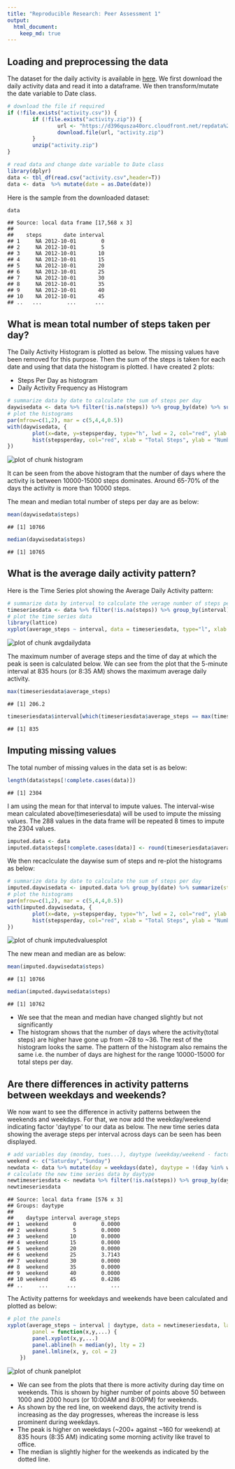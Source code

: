 ```yaml
---
title: "Reproducible Research: Peer Assessment 1"
output: 
  html_document:
    keep_md: true
---
```



## Loading and preprocessing the data
The dataset for the daily activity is available in [here](https://d396qusza40orc.cloudfront.net/repdata%2Fdata%2Factivity.zip).  We first download the daily activity data and read it into a dataframe.  We then transform/mutate the date variable to Date class. 

```r
# download the file if required
if (!file.exists("activity.csv")) {
        if (!file.exists("activity.zip")) {
                url <- "https://d396qusza40orc.cloudfront.net/repdata%2Fdata%2Factivity.zip"
                download.file(url, "activity.zip")
        }
        unzip("activity.zip")
}

# read data and change date variable to Date class
library(dplyr)
data <- tbl_df(read.csv("activity.csv",header=T))
data <- data  %>% mutate(date = as.Date(date))
```
  
Here is the sample from the downloaded dataset:

```r
data
```

```
## Source: local data frame [17,568 x 3]
## 
##    steps       date interval
## 1     NA 2012-10-01        0
## 2     NA 2012-10-01        5
## 3     NA 2012-10-01       10
## 4     NA 2012-10-01       15
## 5     NA 2012-10-01       20
## 6     NA 2012-10-01       25
## 7     NA 2012-10-01       30
## 8     NA 2012-10-01       35
## 9     NA 2012-10-01       40
## 10    NA 2012-10-01       45
## ..   ...        ...      ...
```

## What is mean total number of steps taken per day?
  
The Daily Activity Histogram is plotted as below.  The missing values have been removed for this purpose.  Then the sum of the steps is taken for each date and using that data the histogram is plotted.  I have created 2 plots:  
- Steps Per Day as histogram  
- Daily Activity Frequency as Histogram

```r
# summarize data by date to calculate the sum of steps per day
daywisedata <- data %>% filter(!is.na(steps)) %>% group_by(date) %>% summarize(stepsperday = sum(steps))
# plot the histograms
par(mfrow=c(1,2), mar = c(5,4,4,0.5))
with(daywisedata, {
        plot(x=date, y=stepsperday, type="h", lwd = 2, col="red", ylab = "Steps", xlab = "Date", main = "Steps Per Day")
        hist(stepsperday, col="red", xlab = "Total Steps", ylab = "Number Of Days", main = "Daily Activity Frequency")
})
```

![plot of chunk histogram](figure/histogram.png) 
  
It can be seen from the above histogram that the number of days where the activity is between 10000-15000 steps dominates.  Around 65-70% of the days the activity is more than 10000 steps.

The mean and median total number of steps per day are as below:

```r
mean(daywisedata$steps)
```

```
## [1] 10766
```

```r
median(daywisedata$steps)
```

```
## [1] 10765
```

## What is the average daily activity pattern?
Here is the Time Series plot showing the Average Daily Activity pattern:

```r
# summarize data by interval to calculate the verage number of steps per day
timeseriesdata <- data %>% filter(!is.na(steps)) %>% group_by(interval) %>% summarize(average_steps = mean(steps))
# plot the time series data
library(lattice)
xyplot(average_steps ~ interval, data = timeseriesdata, type="l", xlab = "Time Of Day (HHMM)", ylab = "Average Steps", main = "Average Daily Activity")
```

![plot of chunk avgdailydata](figure/avgdailydata.png) 
  
The maximum number of average steps and the time of day at which the peak is seen is calculated below.  We can see from the plot that the 5-minute interval at 835 hours (or 8:35 AM) shows the maximum average daily activity.

```r
max(timeseriesdata$average_steps)
```

```
## [1] 206.2
```

```r
timeseriesdata$interval[which(timeseriesdata$average_steps == max(timeseriesdata$average_steps))]
```

```
## [1] 835
```

## Imputing missing values
The total number of missing values in the data set is as below:

```r
length(data$steps[!complete.cases(data)])
```

```
## [1] 2304
```
  
I am using the mean for that interval to impute values.  The interval-wise mean calculated above(timeseriesdata) will be used to impute the missing values.  The 288 values in the data frame will be repeated 8 times to impute the 2304 values.

```r
imputed.data <- data
imputed.data$steps[!complete.cases(data)] <- round(timeseriesdata$average_steps)
```
  
We then recaclculate the daywise sum of steps and re-plot the histograms as below:

```r
# summarize data by date to calculate the sum of steps per day
imputed.daywisedata <- imputed.data %>% group_by(date) %>% summarize(stepsperday = sum(steps))
# plot the histograms
par(mfrow=c(1,2), mar = c(5,4,4,0.5))
with(imputed.daywisedata, {
        plot(x=date, y=stepsperday, type="h", lwd = 2, col="red", ylab = "Steps", xlab = "Date", main = "Steps Per Day")
        hist(stepsperday, col="red", xlab = "Total Steps", ylab = "Number Of Days", main = "Daily Activity Frequency")
})
```

![plot of chunk imputedvaluesplot](figure/imputedvaluesplot.png) 

The new mean and median are as below:

```r
mean(imputed.daywisedata$steps)
```

```
## [1] 10766
```

```r
median(imputed.daywisedata$steps)
```

```
## [1] 10762
```
  
- We see that the mean and median have changed slightly but not significantly
- The histogram shows that the number of days where the activity(total steps) are higher have gone up from ~28 to ~36.  The rest of the histogram looks the same.  The pattern of the histogram also remains the same i.e. the number of days are highest for the range 10000-15000 for total steps per day.

## Are there differences in activity patterns between weekdays and weekends?
  
We now want to see the difference in activity patterns between the weekends and weekdays.  For that, we now add the weekday/weekend indicating factor 'daytype' to our data as below.  The new time series data showing the average steps per interval across days can be seen has been displayed.

```r
# add variables day (monday, tues...), daytype (weekday/weekend - factor)
weekend <- c("Saturday","Sunday")
newdata <- data %>% mutate(day = weekdays(date), daytype = !(day %in% weekend)) %>% mutate(daytype = factor(daytype, labels = c("weekend", "weekday")))
# calculate the new time series data by daytype
newtimeseriesdata <- newdata %>% filter(!is.na(steps)) %>% group_by(daytype, interval) %>% summarize(average_steps = mean(steps))
newtimeseriesdata
```

```
## Source: local data frame [576 x 3]
## Groups: daytype
## 
##    daytype interval average_steps
## 1  weekend        0        0.0000
## 2  weekend        5        0.0000
## 3  weekend       10        0.0000
## 4  weekend       15        0.0000
## 5  weekend       20        0.0000
## 6  weekend       25        3.7143
## 7  weekend       30        0.0000
## 8  weekend       35        0.0000
## 9  weekend       40        0.0000
## 10 weekend       45        0.4286
## ..     ...      ...           ...
```
  
The Activity patterns for weekdays and weekends have been calculated and plotted as below:

```r
# plot the panels
xyplot(average_steps ~ interval | daytype, data = newtimeseriesdata, layout = c(1,2), type="l", main = "Average Daily Activity", xlab = "Interval", ylab = "Number of Steps",
        panel = function(x,y,...) {
		panel.xyplot(x,y,...)
		panel.abline(h = median(y), lty = 2)
		panel.lmline(x, y, col = 2)
	})
```

![plot of chunk panelplot](figure/panelplot.png) 
  
- We can see from the plots that there is more activity during day time on weekends.  This is shown by higher number of points above 50 between 1000 and 2000 hours (or 10:00AM and 8:00PM) for weekends.
- As shown by the red line, on weekend days, the activity trend is increasing as the day progresses, whereas the increase is less prominent during weekdays.  
- The peak is higher on weekdays (~200+ against ~160 for weekend) at 835 hours (8:35 AM) indicating some morning activity like travel to office.
- The median is slightly higher for the weekends as indicated by the dotted line.

